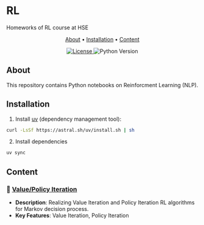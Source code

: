 # RL
Homeworks of RL course at HSE

<p align="center">
  <a href="#about">About</a> •
  <a href="#installation">Installation</a> •
  <a href="#content">Content</a>
</p>

<div align="center">
  <a href="/LICENSE">
    <img src="https://img.shields.io/badge/license-MIT-blue.svg" alt="License">
  </a>
  <img src="https://img.shields.io/badge/python-3.8%2B-blue" alt="Python Version">
</div>

## About

This repository contains Python notebooks on Reinforcment Learning (NLP).

## Installation

1. Install [uv](https://docs.astral.sh/uv/#highlights) (dependency management tool):
```bash
curl -LsSf https://astral.sh/uv/install.sh | sh
```
2. Install dependencies
```bash
uv sync
```

## Content
<!-- (TEMPLATE)
### 📁 [Project Name](/path/to/directory)
- **Description**: Brief project summary (1-2 sentences)
- **Technologies**: Main technologies/libraries used
- **Key Features**: Core functionality or implemented methods -->

### 📁 [Value/Policy Iteration](./ValuePolicyIteration/ValuePolicyIteration.ipynb)
- **Description**: Realizing Value Iteration and Policy Iteration RL algorithms for Markov decision process.
- **Key Features**: Value Iteration, Policy Iteration

<!-- ### 📁 [GPT like transformer with Mixture of Experts](./gpt-moe/gpt_moe.ipynb)
- **Description**: Implementation GPT-like model with Mixture-of-Experts and Grouped Query Attention.
- **Technologies**: PyTorch
- **Key Features**: GPT transformer, Mixture of Experts (simple variant), Grouped Query Attention

### 📁 [Word2Vec](./word2vec/word2vec.ipynb)
- **Description**: Implementation Word2Vec embedding algorithm with subsampling and negative sampling.
- **Technologies**: PyTorch
- **Key Features**: Word2Vec -->

